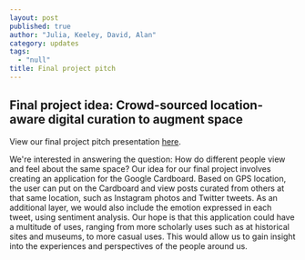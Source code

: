 ```yaml
---
layout: post
published: true
author: "Julia, Keeley, David, Alan"
category: updates
tags: 
  - "null"
title: Final project pitch
---
```



##  Final project idea: Crowd-sourced location-aware digital curation to augment space
View our final project pitch presentation [here](https://docs.google.com/presentation/d/1tNhemqq4zjrNGKDkcGUCztKnOJpU6JCmeiP8V0N9m5c/edit?usp=sharing).

We're interested in answering the question: How do different people view and feel about the same space? Our idea for our final project involves creating an application for the Google Cardboard. Based on GPS location, the user can put on the Cardboard and view posts curated from others at that same location, such as Instagram photos and Twitter tweets. As an additional layer, we would also include the emotion expressed in each tweet, using sentiment analysis. Our hope is that this application could have a multitude of uses, ranging from more scholarly uses such as at historical sites and museums, to more casual uses. This would allow us to gain insight into the experiences and perspectives of the people around us.
